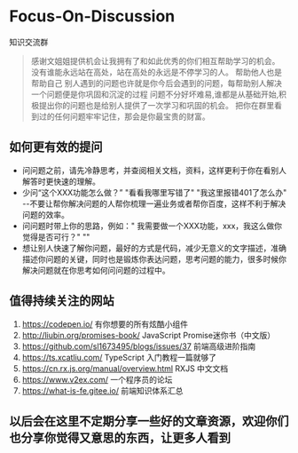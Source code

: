 # Focus-On-Discussion
知识交流群


> 感谢文姐姐提供机会让我拥有了和如此优秀的你们相互帮助学习的机会。
> 没有谁能永远站在高处，站在高处的永远是不停学习的人。
> 帮助他人也是帮助自己
> 别人遇到的问题也许就是你今后会遇到的问题，每帮助别人解决一个问题便是你巩固和沉淀的过程
> 问题不分好坏难易,谁都是从基础开始,积极提出你的问题也是给别人提供了一次学习和巩固的机会。
> 把你在群里看到过的任何问题牢牢记住，那会是你最宝贵的财富。


## 如何更有效的提问
- 问问题之前，请先冷静思考，并查阅相关文档，资料，这样更利于你在看别人解答时更快速的理解。
- 少问“这个XXX功能怎么做？”  "看看我哪里写错了" "我这里报错401了怎么办" --不要让帮你解决问题的人帮你梳理一遍业务或者帮你百度，这样不利于解决问题的效率。
- 问问题时带上你的思路，例如：" 我需要做一个XXX功能，xxx，我这么做你觉得是否可行？" ""
- 想让别人快速了解你问题，最好的方式是代码，减少无意义的文字描述，准确描述你问题的关键，同时也是锻炼你表达问题，思考问题的能力，很多时候你解决问题就在你思考如何问问题的过程中。

## 值得持续关注的网站
1. https://codepen.io/   有你想要的所有炫酷小组件
2. http://liubin.org/promises-book/   JavaScript Promise迷你书（中文版）
3. https://github.com/sl1673495/blogs/issues/37   前端高级进阶指南
4. https://ts.xcatliu.com/    TypeScript 入门教程一篇就够了
5. https://cn.rx.js.org/manual/overview.html  RXJS 中文文档
6. https://www.v2ex.com/  一个程序员的论坛
7. https://what-is-fe.gitee.io/  前端知识体系汇总

## 以后会在这里不定期分享一些好的文章资源，欢迎你们也分享你觉得又意思的东西，让更多人看到
